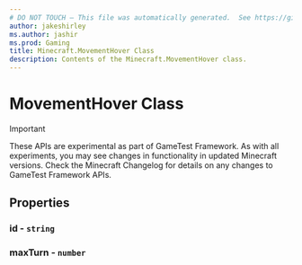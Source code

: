```yaml
---
# DO NOT TOUCH — This file was automatically generated.  See https://github.com/Mojang/MinecraftScriptingApiDocsGenerator to modify descriptions, examples, etc.
author: jakeshirley
ms.author: jashir
ms.prod: Gaming
title: Minecraft.MovementHover Class
description: Contents of the Minecraft.MovementHover class.
---
```

# MovementHover Class
>[!IMPORTANT]
>These APIs are experimental as part of GameTest Framework. As with all experiments, you may see changes in functionality in updated Minecraft versions. Check the Minecraft Changelog for details on any changes to GameTest Framework APIs.
## Properties
### **id** - `string`



### **maxTurn** - `number`




